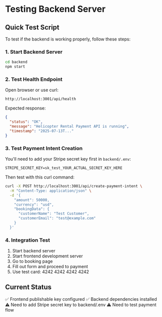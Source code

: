# Testing Backend Server

## Quick Test Script

To test if the backend is working properly, follow these steps:

### 1. Start Backend Server
```bash
cd backend
npm start
```

### 2. Test Health Endpoint
Open browser or use curl:
```
http://localhost:3001/api/health
```

Expected response:
```json
{
  "status": "OK",
  "message": "Helicopter Rental Payment API is running",
  "timestamp": "2025-07-13T..."
}
```

### 3. Test Payment Intent Creation
You'll need to add your Stripe secret key first in `backend/.env`:
```
STRIPE_SECRET_KEY=sk_test_YOUR_ACTUAL_SECRET_KEY_HERE
```

Then test with this curl command:
```bash
curl -X POST http://localhost:3001/api/create-payment-intent \
  -H "Content-Type: application/json" \
  -d '{
    "amount": 50000,
    "currency": "usd",
    "bookingData": {
      "customerName": "Test Customer",
      "customerEmail": "test@example.com"
    }
  }'
```

### 4. Integration Test
1. Start backend server
2. Start frontend development server
3. Go to booking page
4. Fill out form and proceed to payment
5. Use test card: 4242 4242 4242 4242

## Current Status
✅ Frontend publishable key configured
✅ Backend dependencies installed
⚠️ Need to add Stripe secret key to backend/.env
⚠️ Need to test payment flow
